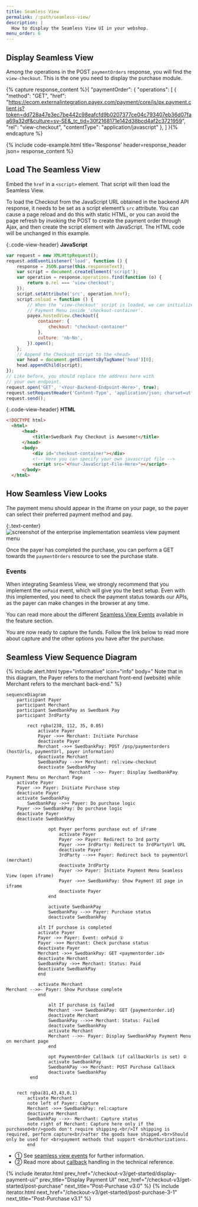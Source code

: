 ```yaml
---
title: Seamless View
permalink: /:path/seamless-view/
description: |
  How to display the Seamless View UI in your webshop.
menu_order: 6
---
```


## Display Seamless View

Among the operations in the POST `paymentOrders` response, you will find the
`view-checkout`. This is the one you need to display the purchase module.

{% capture response_content %}{
    "paymentOrder": {
    "operations": [
        {
            "method": "GET",
            "href": "https://ecom.externalintegration.payex.com/payment/core/js/px.payment.client.js?token=dd728a47e3ec7be442c98eafcfd9b0207377ce04c793407eb36d07faa69a32df&culture=sv-SE&_tc_tid=30f2168171e142d38bcd4af2c3721959",
            "rel": "view-checkout",
            "contentType": "application/javascript"
        },
    ]
}{% endcapture %}

 {% include code-example.html
    title='Response'
    header=response_header
    json= response_content
    %}

## Load The Seamless View

Embed the `href` in a `<script>` element. That script will then load the
Seamless View.

To load the Checkout from the JavaScript URL obtained in the backend API
response, it needs to be set as a script element’s `src` attribute. You can
cause a page reload and do this with static HTML, or you can avoid the page
refresh by invoking the POST to create the payment order through Ajax, and then
create the script element with JavaScript. The HTML code will be unchanged in
this example.

{:.code-view-header}
**JavaScript**

```js
var request = new XMLHttpRequest();
request.addEventListener('load', function () {
    response = JSON.parse(this.responseText);
    var script = document.createElement('script');
    var operation = response.operations.find(function (o) {
        return o.rel === 'view-checkout';
    });
    script.setAttribute('src', operation.href);
    script.onload = function () {
        // When the 'view-checkout' script is loaded, we can initialize the
        // Payment Menu inside 'checkout-container'.
        payex.hostedView.checkout({
            container: {
                checkout: "checkout-container"
            },
            culture: 'nb-No',
        }).open();
    };
    // Append the Checkout script to the <head>
    var head = document.getElementsByTagName('head')[0];
    head.appendChild(script);
});
// Like before, you should replace the address here with
// your own endpoint.
request.open('GET', '<Your-Backend-Endpoint-Here>', true);
request.setRequestHeader('Content-Type', 'application/json; charset=utf-8');
request.send();
```

{:.code-view-header}
**HTML**

```html
<!DOCTYPE html>
  <html>
      <head>
          <title>Swedbank Pay Checkout is Awesome!</title>
      </head>
      <body>
          <div id="checkout-container"></div>
          <!-- Here you can specify your own javascript file -->
          <script src="<Your-JavaScript-File-Here>"></script>
      </body>
  </html>
```

## How Seamless View Looks

The payment menu should appear in the iframe on your page, so the payer can
select their preferred payment method and pay.

{:.text-center}
![screenshot of the enterprise implementation seamless view payment menu][seamless-enterprise-menu]

Once the payer has completed the purchase, you can perform a GET towards the
`paymentOrders` resource to see the purchase state.

### Events

When integrating Seamless View, we strongly recommend that you implement the
`onPaid` event, which will give you the best setup. Even with this implemented,
you need to check the payment status towards our APIs, as the payer can make
changes in the browser at any time.

You can read more about the different
[Seamless View Events][seamless-view-events] available in the feature section.

You are now ready to capture the funds. Follow the link below to read more about
capture and the other options you have after the purchase.

## Seamless View Sequence Diagram

{% include alert.html type="informative" icon="info" body="
Note that in this diagram, the Payer refers to the merchant front-end
(website) while Merchant refers to the merchant back-end." %}

```mermaid
sequenceDiagram
    participant Payer
    participant Merchant
    participant SwedbankPay as Swedbank Pay
    participant 3rdParty

        rect rgba(238, 112, 35, 0.05)
            activate Payer
            Payer ->>+ Merchant: Initiate Purchase
            deactivate Payer
            Merchant ->>+ SwedbankPay: POST /psp/paymentorders (hostUrls, paymentUrl, payer information)
            deactivate Merchant
            SwedbankPay -->>+ Merchant: rel:view-checkout
            deactivate SwedbankPay
                        Merchant -->>- Payer: Display SwedbankPay Payment Menu on Merchant Page
    activate Payer
    Payer ->> Payer: Initiate Purchase step
    deactivate Payer
    activate SwedbankPay
        SwedbankPay ->>+ Payer: Do purchase logic
    Payer ->> SwedbankPay: Do purchase logic
    deactivate Payer
    deactivate SwedbankPay

                opt Payer performs purchase out of iFrame
                    activate Payer
                    Payer ->> Payer: Redirect to 3rd party
                    Payer ->>+ 3rdParty: Redirect to 3rdPartyUrl URL
                    deactivate Payer
                    3rdParty -->>+ Payer: Redirect back to paymentUrl (merchant)
                    deactivate 3rdParty
                    Payer ->> Payer: Initiate Payment Menu Seamless View (open iframe)
                    Payer ->>+ SwedbankPay: Show Payment UI page in iframe
                    deactivate Payer
                end

                activate SwedbankPay
                SwedbankPay -->> Payer: Purchase status
                deactivate SwedbankPay

            alt If purchase is completed
            activate Payer
            Payer ->> Payer: Event: onPaid ①
            Payer ->>+ Merchant: Check purchase status
            deactivate Payer
            Merchant ->>+ SwedbankPay: GET <paymentorder.id>
            deactivate Merchant
            SwedbankPay ->>+ Merchant: Status: Paid
            deactivate SwedbankPay
            end

            activate Merchant
Merchant -->>- Payer: Show Purchase complete
            end

                alt If purchase is failed
                Merchant ->>+ SwedbankPay: GET {paymentorder.id}
                deactivate Merchant
                SwedbankPay -->>+ Merchant: Status: Failed
                deactivate SwedbankPay
                activate Merchant
                Merchant -->>- Payer: Display SwedbankPay Payment Menu on merchant page
                end

                opt PaymentOrder Callback (if callbackUrls is set) ②
                activate SwedbankPay
                SwedbankPay ->> Merchant: POST Purchase Callback
                deactivate SwedbankPay
         end


    rect rgba(81,43,43,0.1)
        activate Merchant
        note left of Payer: Capture
        Merchant ->>+ SwedbankPay: rel:capture
        deactivate Merchant
        SwedbankPay -->>- Merchant: Capture status
        note right of Merchant: Capture here only if the purchased<br/>goods don't require shipping.<br/>If shipping is required, perform capture<br/>after the goods have shipped.<br>Should only be used for <br>payment methods that support <br>Authorizations.
        end
```

*   ① See [seamless view events][payments-seamless-view-events] for further information.
*   ② Read more about [callback][payments-callback] handling in the technical reference.

{% include iterator.html prev_href="/checkout-v3/get-started/display-payment-ui/"
                         prev_title="Display Payment UI"
                         next_href="/checkout-v3/get-started/post-purchase"
                         next_title="Post-Purchase v3.0" %}
{% include iterator.html next_href="/checkout-v3/get-started/post-purchase-3-1"
                         next_title="Post-Purchase v3.1" %}

[seamless-view-events]: /checkout-v3/features/technical-reference/seamless-view-events
[seamless-enterprise-menu]: /assets/img/wcag-seamless.png
[payments-callback]: /checkout-v3/features/core/callback
[payments-seamless-view-events]: /checkout-v3/features/technical-reference/seamless-view-events
